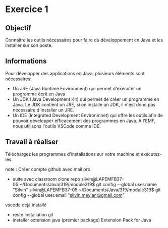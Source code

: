 # Exercice 1

## Objectif
Connaître les outils nécessaires pour faire du développement en Java et les installer sur son poste.

## Informations
Pour développer des applications en Java, plusieurs éléments sont nécessaires:
- Un JRE (Java Runtime Environment) qui permet d'exécuter un programme écrit en Java
- Un JDK (Java Development Kit) qui permet de créer un programme en Java. Le JDK contient un JRE, si on installe un JDK, il n'est donc pas nécessaire d'installer un JRE.
- Un IDE (Integrated Development Environmnet) qui offre les outils afin de pouvoir développer efficacement des programmes en Java. A l'EMF, nous utilisons l'outils VSCode comme IDE.

## Travail à réaliser
Téléchargez les programmes d'installations sur votre machine et exécutez-les. 




note : 
Créer compte github avec mail pro
+ suite avec classroom
clone repo
silvin@LAPEMFB37-05:~/Documents/Java/319/module319$ git config --global user.name "Silvin"
silvin@LAPEMFB37-05:~/Documents/Java/319/module319$ git config --global user.email "silvin.meylan@gmail.com"

vscode dejà installé
- reste installation git
- installer extension java (premier package) Extension Pack for Java

